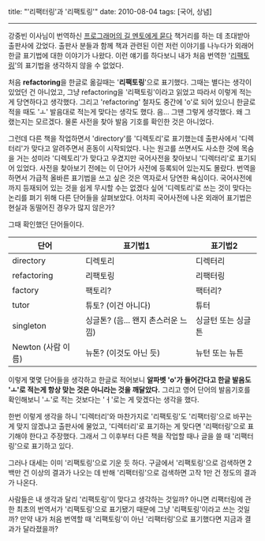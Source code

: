 title: "'리팩터링'과 '리팩토링'"
date: 2010-08-04
tags: [국어, 상념]

---
강중빈 이사님이 번역하신 [프로그래머의 길 멘토에게 묻다](http://kangcom.com/sub/view.asp?topid=4&sku=201007200003) 책거리를 하는 데 초대받아 출판사에 갔었다. 출판사 분들과 함께 책과 관련된 이런 저런 이야기를 나누다가 외래어 한글 표기법에 대한 이야기가 나왔다. 이런 얘기를 하다보니 내가 처음 번역한 '[리팩토링](http://kangcom.com/sub/view.asp?topid=1&sku=200204020003)'의 표기법을 생각하지 않을 수 없었다.
<!--more-->

처음 **refactoring**을 한글로 옮길때는 '**리팩토링**'으로 표기했다. 그때는 별다는 생각이 있었던 건 아니었고, 그냥 refactoring을 '리팩토링'이라고 읽었고 따라서 이렇게 적는 게 당연하다고 생각했다. 그리고 'refactoring' 철자도 중간에 'o'로 되어 있으니 한글로 적을 때도 'ㅗ' 발음대로 적는게 맞다는 생각도 했다. 음... 그땐 그렇게 생각했다. 왜 그랬는지는 모르겠다. 물론 사전을 찾아 발음 기호를 확인한 것은 아니었다.

그런데 다른 책을 작업하면서 'directory'를 '디렉토리'로 표기했는데 출판사에서 '디렉터리'가 맞다고 알려주면서 혼동이 시작되었다. 나는 원고를 쓰면서도 사소한 것에 목숨을 거는 성미라 '디렉토리'가 맞다고 우겼지만 국어사전을 찾아보니 '디렉터리'로 표기되어 있었다. 사전을 찾아보기 전에는 이 단어가 사전에 등록되어 있는지도 몰랐다. 번역을 하면서 가급적 올바른 표기법을 쓰고 싶은 것은 역자로서 당연한 욕심이다. 국어사전에까지 등재되어 있는 것을 쉽게 무시할 수는 없겠다 싶어 '디렉토리'로 쓰는 것이 맞다는 논리를 펴기 위해 다른 단어들을 살펴보았다. 어차피 국어사전에 나온 외래어 표기법은 현실과 동떨어진 경우가 많지 않은가?

그때 확인했던 단어들이다.

| 단어               | 표기법1                        | 표기법2
|-------------------|--------------------------------|-------------------
| directory         | 디렉토리                        | 디렉터리
| refactoring       | 리팩토링                        | 리팩터링
| factory           | 팩토리?                         | 팩터리?
| tutor             | 튜토? (이건 아니다)              | 튜터
| singleton         | 싱글톤? (음... 왠지 촌스러운 느낌) |  싱글턴 또는 싱글튼
| Newton (사람 이름) | 뉴톤? (이것도 아닌 듯)            | 뉴턴 또는 뉴튼

이렇게 몇몇 단어들을 생각하고 한글로 적어보니 **알파벳 'o'가 들어간다고 한글 발음도 'ㅗ'로 적는게 항상 맞는 것은 아니라는 것을 깨달았다.** 그리고 영어 단어의 발음기호를 확인해보니 'ㅗ'로 적는 것보다는 'ㅓ'로는 게 맞겠다는 생각을 했다.

한번 이렇게 생각을 하니 '디렉터리'와 마찬가지로 '리팩토링'도 '리팩터링'으로 바꾸는 게 맞지 않겠냐고 출판사에 물었고, '디렉터리'로 표기하는 게 맞다면 '리팩터링'으로 표기해야 한다고 주장했다. 그래서 그 이후부터 다른 책을 작업할 때나 글을 쓸 때 '리팩터링'으로 표기하고 있다.

그러나 대세는 이미 '리팩토링'으로 기운 듯 하다. 구글에서 '리팩토링'으로 검색하면 2백만 건 이상의 결과가 나오는 데 반해 '리팩터링'으로 검색하면 고작 1만 건 정도의 결과가 나온다.

사람들은 내 생각과 달리 '리팩토링'이 맞다고 생각하는 것일까? 아니면 리팩터링에 관한 최초의 번역서가 '리팩토링'으로 표기됐기 때문에 그냥 '리팩토링'이라고 쓰는 것일까? 만약 내가 처음 번역할 때 '리팩토링'이 아닌 '리팩터링'으로 표기했다면 지금과 결과가 달라졌을까?
